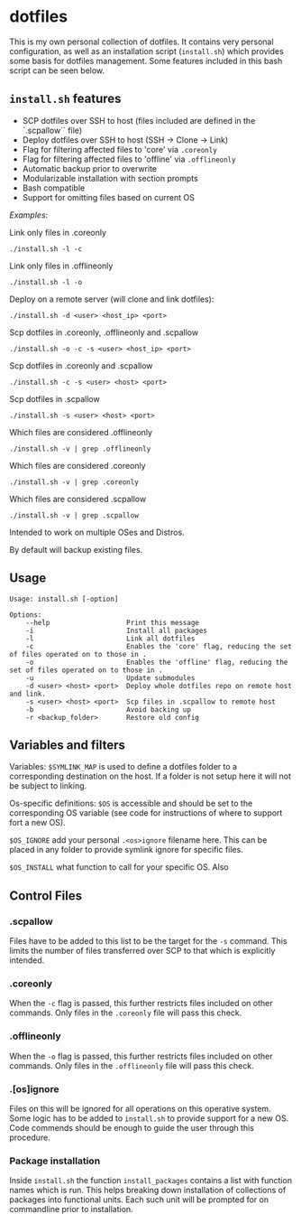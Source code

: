# dotfiles

This is my own personal collection of dotfiles. It contains very personal configuration, as well as an installation script (`install.sh`) which provides some basis for dotfiles management. Some features included in this bash script can be seen below.

## `install.sh` features

* SCP dotfiles over SSH to host (files included are defined in the `.scpallow`` file)
* Deploy dotfiles over SSH to host (SSH -> Clone -> Link)
* Flag for filtering affected files to 'core' via `.coreonly`
* Flag for filtering affected files to 'offline' via `.offlineonly`
* Automatic backup prior to overwrite
* Modularizable installation with section prompts
* Bash compatible 
* Support for omitting files based on current OS


*Examples*:

Link only files in .coreonly

```
./install.sh -l -c
```

Link only files in .offlineonly
```
./install.sh -l -o
```

Deploy on a remote server (will clone and link dotfiles):
```
./install.sh -d <user> <host_ip> <port>
```
Scp dotfiles in .coreonly, .offlineonly and .scpallow
```
./install.sh -o -c -s <user> <host_ip> <port>
```


Scp dotfiles in .coreonly and .scpallow
```
./install.sh -c -s <user> <host> <port>
```

Scp dotfiles in .scpallow
```
./install.sh -s <user> <host> <port>
```

Which files are considered .offlineonly
```
./install.sh -v | grep .offlineonly
```

Which files are considered .coreonly
```
./install.sh -v | grep .coreonly
```

Which files are considered .scpallow
```
./install.sh -v | grep .scpallow
```

Intended to work on multiple OSes and Distros.

By default will backup existing files.


## Usage
```
Usage: install.sh [-option]

Options:
    --help                   Print this message
    -i                       Install all packages
    -l                       Link all dotfiles
    -c                       Enables the 'core' flag, reducing the set of files operated on to those in .
    -o                       Enables the 'offline' flag, reducing the set of files operated on to those in .
    -u                       Update submodules
    -d <user> <host> <port>  Deploy whole dotfiles repo on remote host and link.
    -s <user> <host> <port>  Scp files in .scpallow to remote host
    -b                       Avoid backing up
    -r <backup_folder>       Restore old config
```

## Variables and filters

Variables:
`$SYMLINK_MAP` is used to define a dotfiles folder to a corresponding
destination on the host. If a folder is not setup here it will not be subject to
linking.


Os-specific definitions:
`$OS` is accessible and should be set to the corresponding OS variable (see code
for instructions of where to support fort a new OS). 

`$OS_IGNORE` add your personal `.<os>ignore` filename here. This can be placed
in any folder to provide symlink ignore for specific files.

`$OS_INSTALL` what function to call for your specific OS. Also


## Control Files
### .scpallow
Files have to be added to this list to be the target for the `-s` command. This limits 
the number of files transferred over SCP to that which is explicitly intended.

### .coreonly
When the `-c` flag is passed, this further restricts files included on other commands.
Only files in the `.coreonly` file will pass this check.

### .offlineonly
When the `-o` flag is passed, this further restricts files included on other commands.
Only files in the `.offlineonly` file will pass this check.

### .[os]ignore
Files on this will be ignored for all operations on this operative system. Some logic
has to be added to `install.sh` to provide support for a new OS. Code commends should
be enough to guide the user through this procedure.

### Package installation

Inside `install.sh` the function `install_packages` contains a list with function names which is run. This helps
breaking down installation of collections of packages into functional units.
Each such unit will be prompted for on commandline prior to installation.
